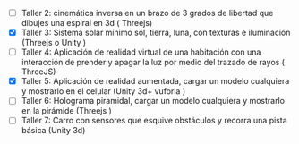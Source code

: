 - [ ] Taller 2: cinemática inversa en un brazo de 3 grados de libertad que dibujes una espiral en 3d ( Threejs)
- [X] Taller 3: Sistema solar mínimo sol, tierra, luna, con texturas e iluminación (Threejs o Unity )
- [ ] Taller 4: Aplicación de realidad virtual de una habitación con una interacción de prender y apagar la luz por medio del trazado de rayos ( ThreeJS)
- [X] Taller 5: Aplicación de realidad aumentada, cargar un modelo cualquiera y mostrarlo en el celular (Unity 3d+ vuforia )
- [ ] Taller 6: Holograma piramidal, cargar un modelo cualquiera y mostrarlo en la pirámide (Threejs )
- [ ] Taller 7: Carro con sensores que esquive obstáculos y recorra una pista básica (Unity 3d)
